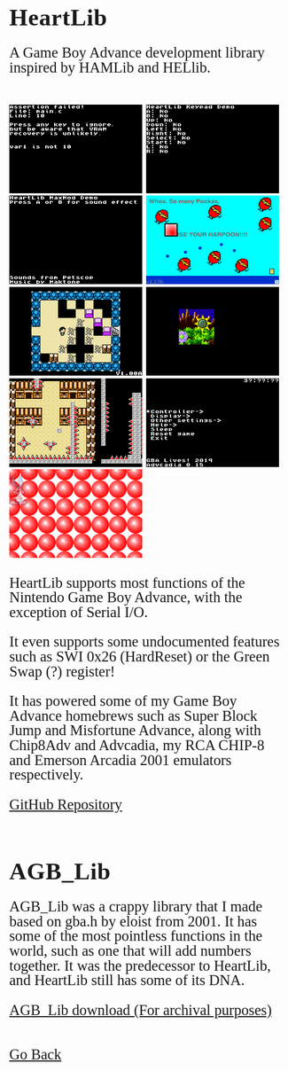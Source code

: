 <html>
<style>
		h3 {
			font-family: AppleKid;
			line-height: 1;
			letter-spacing: 0.8px;
		}
		h2 {
			font-family: AppleKid;
			line-height: 1;
			letter-spacing: 0.8px;
		}
		h1 {
			font-family: AppleKid;
			line-height: 1;
			letter-spacing: 0.8px;
		}
		@font-face {
			font-family: AppleKid;
			src: url('../images/Apple-Kid.woff2') format('woff2'),
				url('../images/Apple-Kid.woff') format('woff');
			font-weight: normal;
			font-style: normal;
		}
        p.small {
            line-height: 1;
        }
		.mainContent {
			font-family: AppleKid;
			font-size: 20pt;
			line-height: 1;
		}
</style>
<body>
<h1 style="font-size:32pt">HeartLib</h1>
<div class="mainContent">
<p>A Game Boy Advance development library inspired by HAMLib and HELlib.</p> <br />
<img src="images/HeartLib/assert-0.png">
<img src="images/HeartLib/key-0.png">
<img src="images/HeartLib/maxmod-0.png">
<img src="images/sbjgba/sbjgba3.png">
<img src="images/misfortune/misfortune0.png">
<img src="images/HeartLib/objwin-0.png">
<img src="images/HeartLib/parallax-0.png">
<img src="images/HeartLib/advcadia-0.png">
<img src="images/HeartLib/alpha-0.png"><br />
<p>HeartLib supports most functions of the Nintendo Game Boy Advance, with the exception of Serial I/O.</p>
<p>It even supports some undocumented features such as SWI 0x26 (HardReset) or the Green Swap (?) register!</p>
<p>It has powered some of my Game Boy Advance homebrews such as Super Block Jump and Misfortune Advance, along with Chip8Adv and Advcadia, my RCA CHIP-8 and Emerson Arcadia 2001 emulators respectively.</p>
<a href="https://github.com/Sterophonick/HeartLib">GitHub Repository</a><br />
<br />
<h1 style="font-size:32pt">AGB_Lib</h1>
<p>AGB_Lib was a crappy library that I made based on gba.h by eloist from 2001. It has some of the most pointless functions in the world, such as one that will add numbers together. It was the predecessor to HeartLib, and HeartLib still has some of its DNA.</p>
<a href="downloads/agb_lib.h">AGB_Lib download (For archival purposes)</a><br />
<br />
<br />
<a href="..">Go Back</a><br />
</div>
</body>
</html>